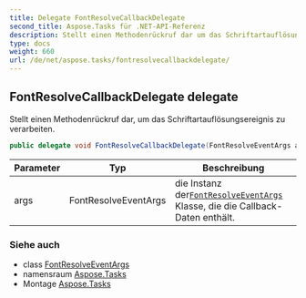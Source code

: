 ```yaml
---
title: Delegate FontResolveCallbackDelegate
second_title: Aspose.Tasks für .NET-API-Referenz
description: Stellt einen Methodenrückruf dar um das Schriftartauflösungsereignis zu verarbeiten.
type: docs
weight: 660
url: /de/net/aspose.tasks/fontresolvecallbackdelegate/
---
```

## FontResolveCallbackDelegate delegate

Stellt einen Methodenrückruf dar, um das Schriftartauflösungsereignis zu verarbeiten.

```csharp
public delegate void FontResolveCallbackDelegate(FontResolveEventArgs args);
```

| Parameter | Typ | Beschreibung |
| --- | --- | --- |
| args | FontResolveEventArgs | die Instanz der[`FontResolveEventArgs`](../fontresolveeventargs/) Klasse, die die Callback-Daten enthält. |

### Siehe auch

* class [FontResolveEventArgs](../fontresolveeventargs/)
* namensraum [Aspose.Tasks](../../aspose.tasks/)
* Montage [Aspose.Tasks](../../)


